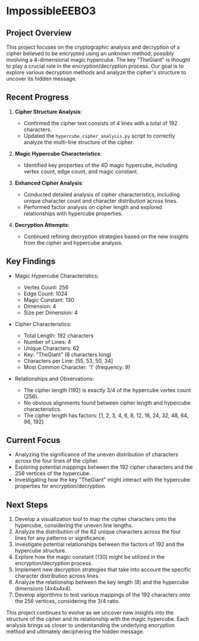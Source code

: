 # ImpossibleEEBO3

## Project Overview

This project focuses on the cryptographic analysis and decryption of a cipher believed to be encrypted using an unknown method, possibly involving a 4-dimensional magic hypercube. The key "TheGiant" is thought to play a crucial role in the encryption/decryption process. Our goal is to explore various decryption methods and analyze the cipher's structure to uncover its hidden message.

## Recent Progress

1. **Cipher Structure Analysis**:
   - Confirmed the cipher text consists of 4 lines with a total of 192 characters.
   - Updated the `hypercube_cipher_analysis.py` script to correctly analyze the multi-line structure of the cipher.

2. **Magic Hypercube Characteristics**:
   - Identified key properties of the 4D magic hypercube, including vertex count, edge count, and magic constant.

3. **Enhanced Cipher Analysis**:
   - Conducted detailed analysis of cipher characteristics, including unique character count and character distribution across lines.
   - Performed factor analysis on cipher length and explored relationships with hypercube properties.

4. **Decryption Attempts**:
   - Continued refining decryption strategies based on the new insights from the cipher and hypercube analysis.

## Key Findings

- Magic Hypercube Characteristics:
  - Vertex Count: 256
  - Edge Count: 1024
  - Magic Constant: 130
  - Dimension: 4
  - Size per Dimension: 4

- Cipher Characteristics:
  - Total Length: 192 characters
  - Number of Lines: 4
  - Unique Characters: 62
  - Key: "TheGiant" (8 characters long)
  - Characters per Line: [55, 53, 50, 34]
  - Most Common Character: '1' (frequency: 9)

- Relationships and Observations:
  - The cipher length (192) is exactly 3/4 of the hypercube vertex count (256).
  - No obvious alignments found between cipher length and hypercube characteristics.
  - The cipher length has factors: [1, 2, 3, 4, 6, 8, 12, 16, 24, 32, 48, 64, 96, 192]

## Current Focus

- Analyzing the significance of the uneven distribution of characters across the four lines of the cipher.
- Exploring potential mappings between the 192 cipher characters and the 256 vertices of the hypercube.
- Investigating how the key "TheGiant" might interact with the hypercube properties for encryption/decryption.

## Next Steps

1. Develop a visualization tool to map the cipher characters onto the hypercube, considering the uneven line lengths.
2. Analyze the distribution of the 62 unique characters across the four lines for any patterns or significance.
3. Investigate potential relationships between the factors of 192 and the hypercube structure.
4. Explore how the magic constant (130) might be utilized in the encryption/decryption process.
5. Implement new decryption strategies that take into account the specific character distribution across lines.
6. Analyze the relationship between the key length (8) and the hypercube dimensions (4x4x4x4).
7. Develop algorithms to test various mappings of the 192 characters onto the 256 vertices, considering the 3/4 ratio.

This project continues to evolve as we uncover new insights into the structure of the cipher and its relationship with the magic hypercube. Each analysis brings us closer to understanding the underlying encryption method and ultimately deciphering the hidden message.
